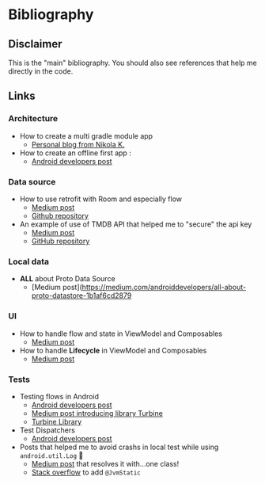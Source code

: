 # Bibliography

## Disclaimer
This is the "main" bibliography. You should also see references that help me directly in the code. 

## Links

### Architecture
* How to create a multi gradle module app
  * [Personal blog from Nikola K.](https://cinnamon.agency/blog/post/multi_module_apps_with_kotlin_and_dagger)
* How to create an offline first app :
  * [Android developers post](https://developer.android.com/topic/architecture/data-layer/offline-first)

### Data source
* How to use retrofit with Room and especially flow
  * [Medium post](https://narendrasinhdodiya.medium.com/android-architecture-mvvm-with-coroutines-retrofit-hilt-kotlin-flow-room-48e67ca3b2c8)
  * [Github repository](https://github.com/devnarendra08/DemoTMDB)
* An example of use of TMDB API that helped me to "secure" the api key
  * [Medium post](https://skydoves.medium.com/android-mvvm-architecture-components-using-the-movie-database-api-8fbab128d7)
  * [GitHub repository](https://github.com/skydoves/TheMovies)

### Local data
* **ALL** about Proto Data Source
  * [Medium post](https://medium.com/androiddevelopers/all-about-proto-datastore-1b1af6cd2879

### UI
* How to handle flow and state in ViewModel and Composables
  * [Medium post](https://proandroiddev.com/better-handling-states-between-viewmodel-and-composable-7ca14af379cb)
* How to handle **Lifecycle** in ViewModel and Composables
  * [Medium post](https://betterprogramming.pub/jetpack-compose-with-lifecycle-aware-composables-7bd5d6793e0)

### Tests
* Testing flows in Android
  * [Android developers post](https://developer.android.com/kotlin/flow/test)
  * [Medium post introducing library Turbine](https://medium.com/google-developer-experts/unit-testing-kotlin-flow-76ea5f4282c5)
  * [Turbine Library](https://github.com/cashapp/turbine)
* Test Dispatchers
  * [Android developers post](https://developer.android.com/kotlin/coroutines/test#testdispatchers)
* Posts that helped me to avoid crashs in local test while using `android.util.Log` 🤷
  * [Medium post](https://medium.com/@gal_41749/android-unitests-and-log-class-9546b6480006) that resolves it with...one class!
  * [Stack overflow](https://stackoverflow.com/a/69634728/1859993) to add `@JvmStatic`